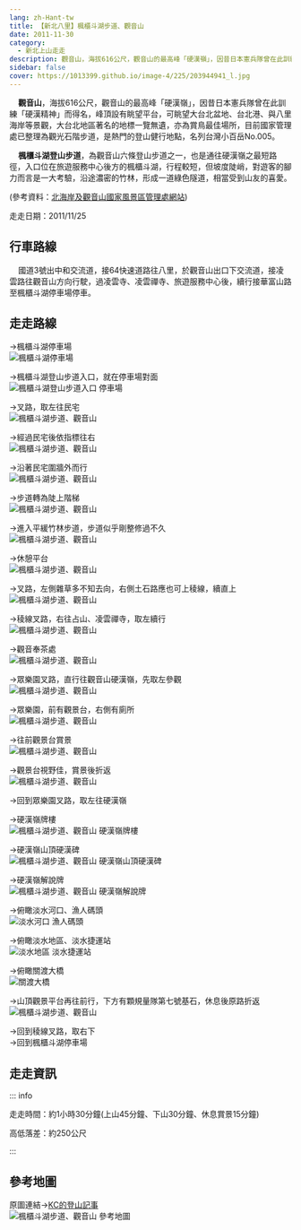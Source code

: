 ```yaml
---
lang: zh-Hant-tw
title: 【新北八里】楓櫃斗湖步道、觀音山
date: 2011-11-30
category: 
  - 新北上山走走
description: 觀音山，海拔616公尺，觀音山的最高峰「硬漢嶺」，因昔日本憲兵隊曾在此訓練「硬漢精神」而得名，峰頂設有眺望平台，可眺望大台北盆地、台北港、與八里海岸等景觀，大台北地區著名的地標一覽無遺，亦為賞鳥最佳場所，目前國家管理處已整理為觀光石階步道，是熱門的登山健行地點，名列台灣小百岳No.005。 楓櫃斗湖登山步道，為觀音山六條登山步道之一，也是通往硬漢嶺之最短路徑，入口位在旅遊服務中心後方的楓櫃斗湖，行程較短，但坡度陡峭，對遊客的腳力而言是一大考驗，沿途濃密的竹林，形成一道綠色隧道，相當受到山友的喜愛。
sidebar: false
cover: https://1013399.github.io/image-4/225/203944941_l.jpg
---
```


    **觀音山**，海拔616公尺，觀音山的最高峰「硬漢嶺」，因昔日本憲兵隊曾在此訓練「硬漢精神」而得名，峰頂設有眺望平台，可眺望大台北盆地、台北港、與八里海岸等景觀，大台北地區著名的地標一覽無遺，亦為賞鳥最佳場所，目前國家管理處已整理為觀光石階步道，是熱門的登山健行地點，名列台灣小百岳No.005。  

<!-- more -->

    **楓櫃斗湖登山步道**，為觀音山六條登山步道之一，也是通往硬漢嶺之最短路徑，入口位在旅遊服務中心後方的楓櫃斗湖，行程較短，但坡度陡峭，對遊客的腳力而言是一大考驗，沿途濃密的竹林，形成一道綠色隧道，相當受到山友的喜愛。

(參考資料：[北海岸及觀音山國家風景區管理處網站](http://www.northguan-nsa.gov.tw/user/Article.aspx?Lang=1&SNo=04002761))

走走日期：2011/11/25

## 行車路線
    國道3號出中和交流道，接64快速道路往八里，於觀音山出口下交流道，接凌雲路往觀音山方向行駛，過凌雲寺、凌雲禪寺、旅遊服務中心後，續行接華富山路至楓櫃斗湖停車場停車。

## 走走路線
→楓櫃斗湖停車場  
![楓櫃斗湖停車場](https://1013399.github.io/image-4/225/203944809_l.jpg)

→楓櫃斗湖登山步道入口，就在停車場對面  
![楓櫃斗湖登山步道入口 停車場](https://1013399.github.io/image-4/225/203944819_l.jpg)

→叉路，取左往民宅  
![楓櫃斗湖步道、觀音山](https://1013399.github.io/image-4/225/203944835_l.jpg)

→經過民宅後依指標往右  
![楓櫃斗湖步道、觀音山](https://1013399.github.io/image-4/225/203944844_l.jpg)

→沿著民宅圍牆外而行  
![楓櫃斗湖步道、觀音山](https://1013399.github.io/image-4/225/203944855_l.jpg)

→步道轉為陡上階梯  
![楓櫃斗湖步道、觀音山](https://1013399.github.io/image-4/225/203944860_l.jpg)

→進入平緩竹林步道，步道似乎剛整修過不久  
![楓櫃斗湖步道、觀音山](https://1013399.github.io/image-4/225/203944867_l.jpg)

→休憩平台  
![楓櫃斗湖步道、觀音山](https://1013399.github.io/image-4/225/203944872_l.jpg)

→叉路，左側雜草多不知去向，右側土石路應也可上稜線，續直上  
![楓櫃斗湖步道、觀音山](https://1013399.github.io/image-4/225/203944877_l.jpg)

→稜線叉路，右往占山、凌雲禪寺，取左續行  
![楓櫃斗湖步道、觀音山](https://1013399.github.io/image-4/225/203944881_l.jpg)

→觀音奉茶處  
![楓櫃斗湖步道、觀音山](https://1013399.github.io/image-4/225/203944885_l.jpg)

→眾樂園叉路，直行往觀音山硬漢嶺，先取左參觀  
![楓櫃斗湖步道、觀音山](https://1013399.github.io/image-4/225/203944892_l.jpg)

→眾樂園，前有觀景台，右側有廁所  
![楓櫃斗湖步道、觀音山](https://1013399.github.io/image-4/225/203944897_l.jpg)

→往前觀景台賞景  
![楓櫃斗湖步道、觀音山](https://1013399.github.io/image-4/225/203944903_l.jpg)

→觀景台視野佳，賞景後折返  
![楓櫃斗湖步道、觀音山](https://1013399.github.io/image-4/225/203944990_l.jpg)

→回到眾樂園叉路，取左往硬漢嶺

→硬漢嶺牌樓  
![楓櫃斗湖步道、觀音山 硬漢嶺牌樓](https://1013399.github.io/image-4/225/203944907_l.jpg)

→硬漢嶺山頂硬漢碑  
![楓櫃斗湖步道、觀音山 硬漢嶺山頂硬漢碑](https://1013399.github.io/image-4/225/203944918_l.jpg)

→硬漢嶺解說牌  
![楓櫃斗湖步道、觀音山 硬漢嶺解說牌](https://1013399.github.io/image-4/225/203944924_l.jpg)

→俯瞰淡水河口、漁人碼頭  
![淡水河口 漁人碼頭](https://1013399.github.io/image-4/225/203944933_l.jpg)

→俯瞰淡水地區、淡水捷運站  
![淡水地區 淡水捷運站](https://1013399.github.io/image-4/225/203944938_l.jpg)

→俯瞰關渡大橋  
![關渡大橋](https://1013399.github.io/image-4/225/203944941_l.jpg)

→山頂觀景平台再往前行，下方有顆規量隊第七號基石，休息後原路折返  
![楓櫃斗湖步道、觀音山](https://1013399.github.io/image-4/225/203944803_l.jpg)

→回到稜線叉路，取右下  
→回到楓櫃斗湖停車場

## 走走資訊

::: info

走走時間：約1小時30分鐘(上山45分鐘、下山30分鐘、休息賞景15分鐘)

高低落差：約250公尺

:::

## 參考地圖
原圖連結→[KC的登山記事](http://tw.myblog.yahoo.com/kc-obf123456789/article?mid=22582)  
![楓櫃斗湖步道、觀音山 參考地圖](https://1013399.github.io/image-4/225/203945022_l.jpg)